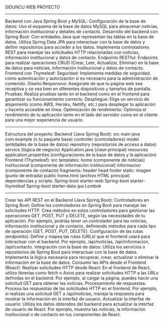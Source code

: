 SIDUNCU WEB PROYECTO
_________________________________________________________________________
Backend con Java Spring Boot y MySQL:
Configuración de la base de datos:
Uso el esquema de la base de datos MySQL para almacenar noticias, información institucional y detalles de contacto.
Desarrollo del backend con Spring Boot:
Con entidades Java que representan las tablas en la base de datos.
Utiliza Spring Data JPA para interactuar con la base de datos y definir repositorios para acceder a los datos.
Implementa controladores REST para manejar las solicitudes HTTP relacionadas con noticias, información institucional y datos de contacto.
Endpoints RESTful:
Endpoints para realizar operaciones CRUD (Crear, Leer, Actualizar, Eliminar) en la base de datos para noticias, información institucional y datos de contacto.
Frontend con Thymeleaf:
Seguridad:
Implementa medidas de seguridad, como autenticación y autorización si es necesario para la administración de contenido.
Diseño Responsivo:
Asegúrate de que tu página web sea receptiva y se vea bien en diferentes dispositivos y tamaños de pantalla.
Pruebas:
Realiza pruebas tanto en el backend como en el frontend para garantizar su funcionamiento correcto.
Despliegue:
Elige un servicio de alojamiento (como AWS, Heroku, Netlify, etc.) para desplegar tu aplicación y hacerla accesible en línea.
Optimización de rendimiento:
Optimiza el rendimiento de tu aplicación tanto en el lado del servidor como en el cliente para una mejor experiencia de usuario.
_________________________________________________________________________

Estructura del proyecto:
Backend (Java Spring Boot):
src
main
java
com.example (o tu paquete base)
controller (controladores)
model (entidades de la base de datos)
repository (repositorios de acceso a datos)
service (lógica de negocio)
Application.java (clase principal)
resources
application.properties (configuraciones de la base de datos y la aplicación)
Frontend (Thymeleaf):
src
templates:
home (componente de noticias)
institucional (componente de información institucional)
informacion (componente de contacto)
fragments: 
header
head
footer
static:
imagen (punto de entrada)
public
home.html (archivo HTML principal)
dependencias y scripts:
Spring-boot starter-web
Spring-boot starter-thymeleaf
Spring-boot starter-data-jpa
Lombok


_________________________________________________________________________

Crear las API REST en el Backend (Java Spring Boot):
Controladores en Spring Boot:
Define los controladores en Spring Boot para manejar las solicitudes HTTP. Crea métodos en estos controladores para gestionar las operaciones GET, POST, PUT y DELETE, según las necesidades de tu aplicación.
Por ejemplo, podrías tener un controlador para las noticias, información institucional y de contacto, definiendo métodos para cada tipo de operación (GET, POST, PUT, DELETE).
Configuración de las rutas (endpoints):
Define y mapea las rutas (URLs) que el frontend usará para interactuar con el backend. Por ejemplo, /api/noticias, /api/informacion, /api/contacto.
Integración con la base de datos:
Utiliza los servicios o repositorios de Spring Boot para interactuar con la base de datos. Implementa la lógica necesaria para recuperar, crear, actualizar o eliminar la información en la base de datos.
Consumir las APIs desde el Frontend (React):
Realizar solicitudes HTTP desde React:
En el frontend de React, utiliza librerías como fetch o Axios para realizar solicitudes HTTP a las URLs definidas en el backend. Por ejemplo, al cargar la página, puedes hacer una solicitud GET para obtener las noticias.
Procesamiento de respuestas:
Procesa las respuestas de las solicitudes HTTP en el frontend. Por ejemplo, si realizas una solicitud GET a /api/noticias, maneja la respuesta para mostrar la información en la interfaz de usuario.
Actualizar la interfaz de usuario:
Utiliza los datos obtenidos del backend para actualizar la interfaz de usuario de React. Por ejemplo, muestra las noticias, la información institucional o de contacto en tus componentes de React.
